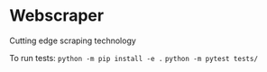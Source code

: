 # Webscraper
Cutting edge scraping technology

To run tests:
`python -m pip install -e .`
`python -m pytest tests/`